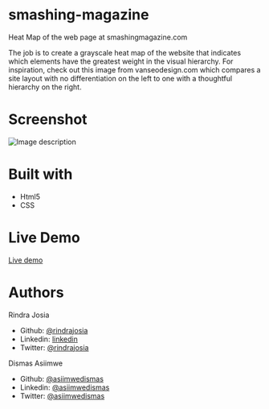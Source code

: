 # smashing-magazine
Heat Map of the web page at smashingmagazine.com

The job is to create a grayscale heat map of the website that indicates which elements have the greatest weight in the visual hierarchy. For inspiration, check out this image from vanseodesign.com which compares a site layout with no differentiation on the left to one with a thoughtful hierarchy on the right.

# Screenshot
![Image description]()


# Built with
- Html5
- CSS

# Live Demo
[Live demo]()

# Authors
Rindra Josia
 - Github: [@rindrajosia](https://github.com/rindrajosia)
 - Linkedin: [linkedin](https://www.linkedin.com/in/rindra-josia-99b2111a2/)
 - Twitter: [@rindrajosia](https://twitter.com/josia_rindra)

 Dismas Asiimwe
 - Github: [@asiimwedismas](https://github.com/asiimwedismas)
 - Linkedin: [@asiimwedismas](https://www.linkedin.com/in/asiimwedismas/)
 - Twitter: [@asiimwedismas](https://www.twitter.com/asiimwedismas)